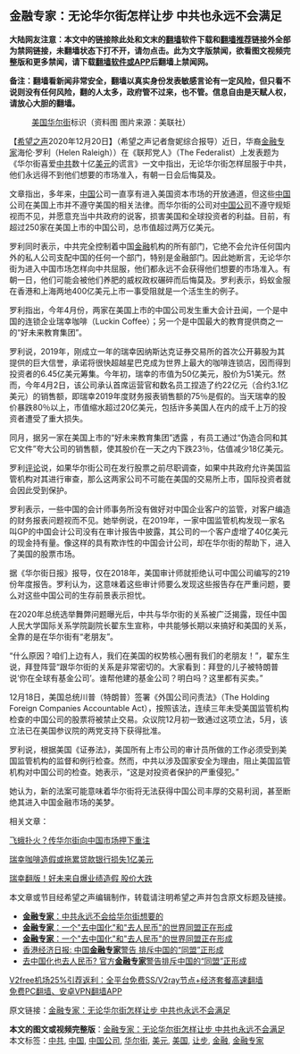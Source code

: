  <h2>金融专家：无论华尔街怎样让步 中共也永远不会满足</h2> <p class="notice"><b>大陆网友注意：本文中的链接除此处和文末的<a href="https://github.com/bannedbook/fanqiang" >翻墙</a>软件下载和<a href="https://github.com/killgcd/justmysocks/blob/master/README.md">翻墙推荐</a>链接外全部为禁网链接，未翻墙状态下打不开，请勿点击。此为文字版禁闻，欲看图文视频完整版和更多禁闻，请下载<a href="https://github.com/bannedbook/fanqiang">翻墙软件或APP</a>后翻墙上禁闻网。</p><p>备注：翻墙看新闻非常安全，翻墙以真实身份发表敏感言论有一定风险，但只看不说则没有任何风险，翻的人太多，政府管不过来，也不管。信息自由是天赋人权，请放心大胆的翻墙。</b></p>  <div class="entry"> <figure><figcaption><a href="https://www.bannedbook.org/bnews/tag/%e7%be%8e%e5%9b%bd/" class="st_tag internal_tag" rel="tag" title="标签 美国 下的日志">美国</a><a href="https://www.bannedbook.org/bnews/tag/%e5%8d%8e%e5%b0%94%e8%a1%97/" class="st_tag internal_tag" rel="tag" title="标签 华尔街 下的日志">华尔街</a>标识（资料图 图片来源：美联社）</figcaption></figure> <p>【<span class='wp_keywordlink_affiliate'><a href="https://www.soundofhope.org" title="希望之声" target="_blank">希望之声</a></span>2020年12月20日】（希望之声记者詹妮综合报导）近日，华裔<a href="https://www.bannedbook.org/bnews/tag/%e9%87%91%e8%9e%8d%e4%b8%93%e5%ae%b6/" class="st_tag internal_tag" rel="tag" title="标签 金融专家 下的日志">金融专家</a>海伦‧罗利（Helen Raleigh））在《联邦党人》（The Federalist）上发表题为《华尔街喜爱<a href="https://www.bannedbook.org/bnews/tag/%e4%b8%ad%e5%85%b1/" class="st_tag internal_tag" rel="tag" title="标签 中共 下的日志">中共</a>数十亿<a href="https://www.bannedbook.org/bnews/tag/%e7%be%8e%e5%85%83/" class="st_tag internal_tag" rel="tag" title="标签 美元 下的日志">美元</a>的谎言》一文中指出，无论华尔街怎样屈服于中共，他们永远得不到他们想要的市场准入，有朝一日会后悔莫及。</p> <p>文章指出，多年来，<span class='wp_keywordlink_affiliate'><a href="https://www.bannedbook.org/" title="中国" target="_blank">中国</a></span>公司一直享有进入美国资本市场的开放通道，但这些<a href="https://www.bannedbook.org/bnews/tag/%E4%B8%AD%E5%9B%BD/" class="st_tag internal_tag" rel="tag" title="标签 中国 下的日志">中国</a>公司在美国上市并不遵守美国的相关法律。而华尔街的公司对<a href="https://www.bannedbook.org/bnews/tag/%E4%B8%AD%E5%9B%BD%E5%85%AC%E5%8F%B8/" class="st_tag internal_tag" rel="tag" title="标签 中国公司 下的日志">中国公司</a>不遵守规矩视而不见，并愿意充当中共政府的说客，损害美国和全球投资者的利益。目前，有超过250家在美国上市的中国公司，总市值超过两万亿美元。</p> <p>罗利同时表示，中共完全控制着中国<a href="https://www.bannedbook.org/bnews/tag/%E9%87%91%E8%9E%8D/" class="st_tag internal_tag" rel="tag" title="标签 金融 下的日志">金融</a>机构的所有部门，它绝不会允许任何国内外的私人公司支配中国的任何一个部门，特别是金融部门。因此她断言，无论华尔街为进入中国市场怎样向中共屈服，他们都永远不会获得他们想要的市场准入。有朝一日，他们可能会被他们养肥的威权政权碾碎而后悔莫及。罗利表示，蚂蚁金服在香港和上海两地400亿美元上市一事受阻就是一个活生生的例子。</p> <p>罗利指出，今年4月份，两家在美国上市的中国公司发生重大会计丑闻，一个是中国的连锁企业瑞幸咖啡（Luckin Coffee）；另一个是中国最大的教育提供商之一的“好未来教育集团”。</p> <p>罗利说，2019年，刚成立一年的瑞幸因纳斯达克证券交易所的首次公开募股为其提供的巨大信誉，承诺将很快超越星巴克成为世界上最大的咖啡连锁店，因而得到投资者的6.45亿美元筹集。今年初，瑞幸的市值为50亿美元，股价为51美元。然而，今年4月2日，该公司承认首席运营官和数名员工捏造了约22亿元（合约3.1亿美元）的销售额，即瑞幸2019年度财务报表销售额的75％是假的。当天瑞幸的股价暴跌80％以上，市值缩水超过20亿美元，包括许多美国人在内的成千上万的投资者遭受了重大损失。</p>  <p>同月，据另一家在美国上市的“好未来教育集团”透露 ，有员工通过“伪造合同和其它文件”夸大公司的销售额，使其股价在一天之内下跌23％，估值减少18亿美元。</p> <p>罗利<span class='wp_keywordlink_affiliate'><a href="https://www.bannedbook.org/bnews/comments/" title="新闻评论" target="_blank">评论</a></span>说，如果华尔街公司在发行股票之前尽职调查，如果中共政府允许美国监管机构对其进行审查，那么这两家公司不可能在美国的交易所上市，国际投资者就会因此受到保护。</p> <p>罗利表示，一些中国的会计师事务所没有做好对中国企业客户的监管，对客户编造的财务报表问题视而不见。她举例说，在2019年，一家中国监管机构发现一家名叫GP的中国会计公司没有在审计报告中披露，其公司的一个客户虚增了40亿美元的现金持有量。像这样的具有欺诈性的中国会计公司，却在华尔街的帮助下，进入了美国的股票市场。</p> <p>据《华尔街日报》报导，仅在2018年，美国审计师就拒绝认可中国公司编写的219份年度报告。罗利认为，这意味着这些审计师要么发现这些报告存在严重问题，要么对这些中国公司的生存前景表示担忧。</p> <p>在2020年总统选举舞弊问题曝光后，中共与华尔街的关系被广泛揭露，现任中国人民大学国际关系学院副院长翟东生宣称，中共能够长期以来搞好和美国的关系，全靠的是在华尔街有“老朋友”。</p>  <p>“什么原因？咱们上边有人，我们在美国的权势核心圈有我们的老朋友！”，翟东生说，拜登阵营“跟华尔街的关系是非常密切的。大家看到：拜登的儿子被特朗普说‘你在全球有基金公司’。谁帮他建的基金公司？明白吗？这里都有买卖。”</p> <p>12月18日，美国总统川普（特朗普）签署《外国公司问责法》（The Holding Foreign Companies Accountable Act），按照该法，连续三年未受美国监管机构检查的中国公司的股票将被禁止交易。众议院12月初一致通过这项立法，5月，该立法已在美国参议院的两党支持下获得批准。</p> <p>罗利说，根据美国《证券法》，美国所有上市公司的审计员所做的工作必须受到美国监管机构的监督和例行检查。然而，中共以涉及国家安全为理由，阻止美国监管机构对中国公司的检查。她表示，“这是对投资者保护的严重侵犯。”</p> <p>她认为，新的法案可能意味着华尔街将无法获得中国公司丰厚的交易利润，甚至断绝其进入中国金融市场的美梦。</p> <p>相关文章：</p>  <p><a href="https://www.soundofhope.org/post/367456">飞蛾扑火？传华尔街向中国市场押下重注</a></p> <p><a href="https://www.soundofhope.org/post/364132">瑞幸咖啡造假或拖累贷款银行损失1亿美元</a></p> <p><a href="https://www.soundofhope.org/post/364378">瑞幸翻版！好未来自爆业绩造假 股价大跌</a></p> <p>本文章或节目经希望之声编辑制作，转载请注明希望之声并包含原文标题及链接。</p> <ul class='op-related-articles' title='相关阅读'> <li><a href='https://www.bannedbook.org/bnews/cbnews/20201221/1451793.html' target='_blank'><b>金融专家</b>：中共永远不会给华尔街想要的</a></li> <li><a href='https://www.bannedbook.org/bnews/cnnews/20200511/1326547.html' target='_blank'><b>金融专家</b>：一个"去中国化"和"去人民币"的世界同盟正在形成</a></li> <li><a href='https://www.bannedbook.org/bnews/comments/20200511/1326405.html' target='_blank'><b>金融专家</b>：一个&quot;去中国化&quot;和&quot;去人民币&quot;的世界同盟正在形成</a></li> <li><a href='https://www.bannedbook.org/bnews/baitai/20200510/1325692.html' target='_blank'>香港经济日报: 中国<b>金融专家</b>警告 排斥中国的“同盟”正形成</a></li> <li><a href='https://www.bannedbook.org/bnews/headline/20200509/1325570.html' target='_blank'>去中国化也去人民币? 官方<b>金融专家</b>警告排斥中国的“同盟”正形成</a></li> </ul> <p class="texttj"> <a href="https://github.com/bannedbook/fanqiang/wiki/V2ray%E6%9C%BA%E5%9C%BA" target="_blank">V2free机场25%引荐返利：全平台免费SS/V2ray节点+经济套餐高速翻墙</a><br/> <a href="https://github.com/bannedbook/fanqiang/wiki/%E7%A6%81%E9%97%BB%E7%BD%91%E5%AE%89%E5%8D%93%E7%BF%BB%E5%A2%99%E6%96%B0%E9%97%BBAPP" target="_blank">免费PC翻墙、安卓VPN翻墙APP</a></p><p>原文链接：<a class="src_link"  href="https://www.soundofhope.org/post/455599" target="_blank">金融专家：无论华尔街怎样让步 中共也永远不会满足</a></p> <a name='sharetosocial'></a>       <div><b>本文的图文或视频完整版</b>：<a href='https://www.bannedbook.org/bnews/comments/20201221/1451829.html'>金融专家：无论华尔街怎样让步 中共也永远不会满足</a></div>  </div><!--END ENTRY--> <div class="postfooter"> <div>本文标签：<a href="https://www.bannedbook.org/bnews/tag/%e4%b8%ad%e5%85%b1/" rel="tag">中共</a>, <a href="https://www.bannedbook.org/bnews/tag/%E4%B8%AD%E5%9B%BD/" rel="tag">中国</a>, <a href="https://www.bannedbook.org/bnews/tag/%E4%B8%AD%E5%9B%BD%E5%85%AC%E5%8F%B8/" rel="tag">中国公司</a>, <a href="https://www.bannedbook.org/bnews/tag/%e5%8d%8e%e5%b0%94%e8%a1%97/" rel="tag">华尔街</a>, <a href="https://www.bannedbook.org/bnews/tag/%e7%be%8e%e5%85%83/" rel="tag">美元</a>, <a href="https://www.bannedbook.org/bnews/tag/%e7%be%8e%e5%9b%bd/" rel="tag">美国</a>, <a href="https://www.bannedbook.org/bnews/tag/%E8%AE%A9%E6%AD%A5/" rel="tag">让步</a>, <a href="https://www.bannedbook.org/bnews/tag/%E9%87%91%E8%9E%8D/" rel="tag">金融</a>, <a href="https://www.bannedbook.org/bnews/tag/%e9%87%91%e8%9e%8d%e4%b8%93%e5%ae%b6/" rel="tag">金融专家</a></div>  </div><!--END POSTFOOTER--> 